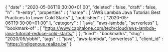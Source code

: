 {
  "date" : "2020-05-06T19:30:00+01:00",
  "deleted" : false,
  "draft" : false,
  "h" : "h-entry",
  "properties" : {
    "name" : [ "AWS Lambda Java Tutorial: Best Practices to Lower Cold Starts" ],
    "published" : [ "2020-05-06T19:30:00+01:00" ],
    "category" : [ "java", "aws-lambda", "serverless" ],
    "bookmark-of" : [ "https://www.capitalone.com/tech/cloud/aws-lambda-java-tutorial-reduce-cold-starts/" ]
  },
  "kind" : "bookmarks",
  "slug" : "2020/05/ybbhl",
  "tags" : [ "java", "aws-lambda", "serverless" ],
  "client_id" : "https://indigenous.realize.be"
}
